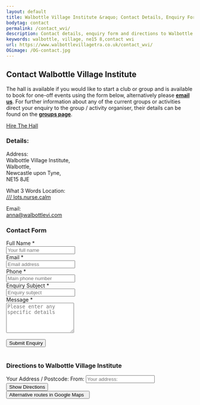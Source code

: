 ```yaml
---
layout: default
title: Walbottle Village Institute &raquo; Contact Details, Enquiry Form &amp; Directions
bodytag: contact
permalink: /contact_wvi/
description: Contact details, enquiry form and directions to Walbottle Village Institute.
keywords: walbottle, village, ne15 8,contact wvi
url: https://www.walbottlevillagetra.co.uk/contact_wvi/
OGimage: /OG-contact.jpg
---
```

<div class="container-fluid">
	<div class="row intro">  
	  	<div class="col-sm-8 col-xs-12">
			<h2><strong>Contact Walbottle Village Institute</strong></h2>
			<p>The hall is available if you would like to start a club or group and is available to book for one-off events using the form below, alternatively please <a href="mailto:anna@walbottlevi.com?subject=Enquiry From WVI Website" title="email Walbottle Village Institute"><strong>email us</strong></a>. For further information about any of the current groups or activities direct your enquiry to the group / activity organiser, their details can be found on the <a href="../wvi_groups/" title="group descriptions page" target="_self"><strong>groups page</strong></a>.</p>
		</div>  
	  	<div class="col-sm-4 col-xs-12">
			<a href="../wvi_hire/" title="hire the institute hall" target="_self" class="hire" accesskey="h">Hire The Hall</a>
		</div>   
	</div> 
	<div class="row group-list">
				<div class="col-md-4 col-sm-12 col-xs-12 col-md-push-8 contact-listings">
			<div class="contact-listings-wrap">
			<h3><strong>Details:</strong></h3>
			<p>Address: <br>
Walbottle Village Institute, <br>
Walbottle, <br>
Newcastle upon Tyne, <br>
NE15 8JE</p>
			<p>What 3 Words Location: <br>
<a href="https://w3w.co/lots.nurse.calm" title="view location in What 3 Words in a new window" target="_blank" class="w3w"><span>///</span> lots.nurse.calm</a></p>
			<p>Email: <br>
<a href="mailto:anna@walbottlevi.com?subject=Enquiry from WVI Website" title="email Walbottle Village Institute">anna@walbottlevi.com</a></p>
			</div>
		</div>
		<div class="col-md-8 col-sm-12 col-md-pull-4 col-xs-12">
			<form class="form-horizontal" action="https://walbottle-village-institute.pages.dev/formmail.php" method="post" name="WVI_Website_Enquiry_Form" data-toggle="validator" role="form">
<input type="hidden" name="env_report" value="REMOTE_HOST,REMOTE_ADDR,HTTP_USER_AGENT,AUTH_TYPE,REMOTE_USER" />
<input type="hidden" name="recipients" value="chris@clockwork-design.co.uk" />
<input type="hidden" name="derive_fields" value="email=Email_address,realname=Name" />

<input type="hidden" name="subject" value="WVI Website Enquiry Form" />
<input type="hidden" name="good_url" value="https://walbottle-village-institute.pages.dev/contact_thanks.html" />
<div class="col-md-2 hidden-sm hidden-xs"></div>
<div class="col-md-10 col-sm-12 col-xs-12 header"><h3><strong>Contact Form</strong></h3></div>
<div class="form-group has-feedback">
	<label class="control-label col-xs-2" for="name">Full Name&nbsp;<span>*</span></label>
	<div class="col-xs-10">
    <input type="name" class="form-control" id="name" placeholder="Your full name" name="Name" data-error="Please enter your name" required>
<div class="help-block with-errors"></div>
  	</div>
</div>
<div class="form-group">
	<label class="control-label col-xs-2" for="email">Email&nbsp;<span>*</span></label>
	<div class="col-xs-10">
    <input type="email" class="form-control" id="email" placeholder="Email address" name="Email" data-error="Please enter a valid email address" required>
<div class="help-block with-errors"></div>
  	</div>
</div>
<div class="form-group">
	<label class="control-label col-xs-2" for="tel">Phone&nbsp;<span>*</span></label>
	<div class="col-xs-10">
    <input type="tel" class="form-control" id="tel" placeholder="Main phone number" name="Main_phone_number" data-error="Please enter your phone number" required>
<div class="help-block with-errors"></div>
  	</div>
</div>
<div class="form-group">
	<label class="control-label col-xs-2" for="event_type">Enquiry Subject&nbsp;<span>*</span></label>
	<div class="col-xs-10">
    <input type="event_type" class="form-control" id="event_type" placeholder="Enquiry subject" name="Enquiry_subject" data-error="Please enter a message subject" required>
<div class="help-block with-errors"></div>
  	</div>
</div>
<div class="form-group">
	<label class="control-label col-xs-2" for="special_requirements">Message&nbsp;<span>*</span></label>
	<div class="col-xs-10">
    <textarea class="form-control" rows="5" id="special_requirements" placeholder="Please enter any specific details" name="Special_requirements" data-error="Please enter any specific details" required></textarea>
<div class="help-block with-errors"></div>
  	</div>
</div>
<div class="row">
<div class="col-xs-2 col-md-2"></div>
<div class="col-xs-10 col-md-10">
<br>
<button type="submit" class="btn btn-default">Submit Enquiry</button>
</div>
</div>
				
<br class="visible-xs">
</form>
						    		<div class="col-md-10 col-md-offset-2 col-sm-12 col-xs-12 map">
											<h3><strong>Directions to Walbottle Village Institute</strong></h3>
<div id="map-canvas"></div>
<div class="form directions">
<div class="input-group">
<span class="input-group-addon tag hidden-xs">Your Address / Postcode:</span>
<span class="input-group-addon tag hidden-lg hidden-md hidden-sm">From:</span>
<input id="start" class="form-control" type="text" placeholder="Your address:&nbsp;&nbsp;" onchange="calcRoute(); document.getElementById('startValue').value = this.value;">
<span class="input-group-btn">
        <button class="btn btn-default" type="button"><span class="hidden-xs">Show </span>Directions</button>
</span>
</div>
</div>
<form action="http://maps.google.com/maps" method="get" target="_blank" class="form-directions">
<input type="hidden" name="saddr" id="startValue" />
<input type="hidden" name="daddr" value="Walbottle Village Institute, Walbottle, Newcastle upon Tyne, United Kingdom, NE15 8JE" />
<input id="end" type="hidden" value="Walbottle Village Institute, Walbottle, Newcastle upon Tyne, United Kingdom, NE15 8JE" />
<button class="btn btn-external submit pull-right" type="submit" title="view directions in Google Maps">Alternative routes in Google Maps &nbsp;<span class="glyphicon glyphicon-new-window" aria-hidden="true"></span></button>
</form>
						</div>
		</div>
		</div>
		</div>  <!-- /container -->
